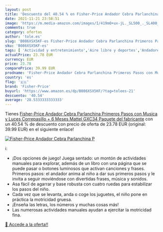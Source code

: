 ```yaml
---
layout: post
title: 'Descuento del 40.54 % en Fisher-Price Andador Cebra Parlanchina P'
date: 2021-11-21 23:58:51
image: 'https://m.media-amazon.com/images/I/419mO+ux-jL._SL500_._SL400_.jpg'
comments: true
category: ofertas
author: 'tole.es'
slug: 'B086XSX5KF-es Fisher-Price Andador Cebra Parlanchina Primeros Pasos con...'
sku: 'B086XSX5KF-es'
tags: [ 'Actividad y entretenimiento','Aire libre y deportes','Andadores','Bebé','Bicicletas, triciclos y correpasillos','Juguetes','Juguetes y juegos','fisher-price','mattel', ]
actualPrice: 23.78 EUR
currency: EUR
price: 23.78
comparePrice: 39.99 EUR
prodname: 'Fisher-Price Andador Cebra Parlanchina Primeros Pasos con Musica y Luces  Correpasillo + 6 Meses  Mattel GXC34   Paquete del fabricante'
country: 'es'
flag: '🇪🇸'
brand: 'Fisher-Price'
buyurl: 'https://www.amazon.es/dp/B086XSX5KF/?tag=tolees-21'
descuento: '40.54'
average: '28.5333333333333'
---
```


Tienes [Fisher-Price Andador Cebra Parlanchina Primeros Pasos con Musica y Luces  Correpasillo + 6 Meses  Mattel GXC34   Paquete del fabricante](https://www.amazon.es/dp/B086XSX5KF/?tag=tolees-21) con un 40.54 % de descuento con precio de oferta de 23.78 EUR (original: 39.99 EUR) en el siguiente enlace!

[![Fisher-Price Andador Cebra Parlanchina P](https://m.media-amazon.com/images/I/419mO+ux-jL._SL500_._SL400_.jpg)](https://www.amazon.es/dp/B086XSX5KF/?tag=tolees-21)

ℹ️:

- ¡Dos opciones de juego! Juega sentado: un montón de actividades manuales para explorar, además de un libro con una página que se puede pasar o botones luminosos que activan canciones y frases. Primeros pasos: el andador anima al niño a dar sus primeros pasos y le invita a seguir moviéndose con divertidas frases, música y sonidos.
- Asa fácil de agarrar y base robusta con cuatro ruedas para estabilizar los pasos del niño.
- Cada vez que se levanta, anda o coge los juguetes, el niño pone en práctica la motricidad gruesa.
- ¡Enseña las letras, los números y muchas cosas más!
- Las numerosas actividades manuales ayudan a ejercitar la motricidad fina.

[🛒 Accede a la oferta!!](https://www.amazon.es/dp/B086XSX5KF/?tag=tolees-21)
